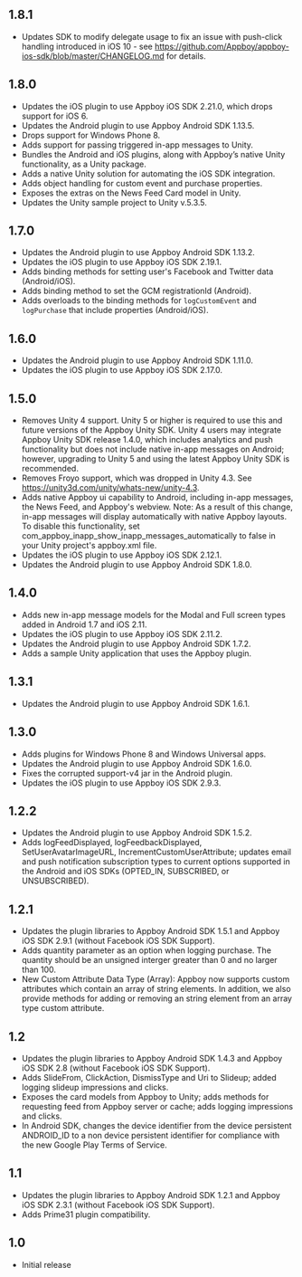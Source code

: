 ## 1.8.1
* Updates SDK to modify delegate usage to fix an issue with push-click handling introduced in iOS 10 - see https://github.com/Appboy/appboy-ios-sdk/blob/master/CHANGELOG.md for details.

## 1.8.0
* Updates the iOS plugin to use Appboy iOS SDK 2.21.0, which drops support for iOS 6.
* Updates the Android plugin to use Appboy Android SDK 1.13.5.
* Drops support for Windows Phone 8.
* Adds support for passing triggered in-app messages to Unity.
* Bundles the Android and iOS plugins, along with Appboy’s native Unity functionality, as a Unity package.
* Adds a native Unity solution for automating the iOS SDK integration.
* Adds object handling for custom event and purchase properties. 
* Exposes the extras on the News Feed Card model in Unity.
* Updates the Unity sample project to Unity v.5.3.5.

## 1.7.0
* Updates the Android plugin to use Appboy Android SDK 1.13.2.
* Updates the iOS plugin to use Appboy iOS SDK 2.19.1.
* Adds binding methods for setting user's Facebook and Twitter data (Android/iOS).
* Adds binding method to set the GCM registrationId (Android).
* Adds overloads to the binding methods for `logCustomEvent` and `logPurchase` that include properties (Android/iOS).

## 1.6.0
* Updates the Android plugin to use Appboy Android SDK 1.11.0.
* Updates the iOS plugin to use Appboy iOS SDK 2.17.0.

## 1.5.0
* Removes Unity 4 support. Unity 5 or higher is required to use this and future versions of the Appboy Unity SDK. Unity 4 users may integrate Appboy Unity SDK release 1.4.0, which includes analytics and push functionality but does not include native in-app messages on Android; however, upgrading to Unity 5 and using the latest Appboy Unity SDK is recommended.
* Removes Froyo support, which was dropped in Unity 4.3. See https://unity3d.com/unity/whats-new/unity-4.3.
* Adds native Appboy ui capability to Android, including in-app messages, the News Feed, and Appboy's webview. Note: As a result of this change, in-app messages will display automatically with native Appboy layouts.  To disable this functionality, set com_appboy_inapp_show_inapp_messages_automatically to false in your Unity project's appboy.xml file.
* Updates the iOS plugin to use Appboy iOS SDK 2.12.1.
* Updates the Android plugin to use Appboy Android SDK 1.8.0.

## 1.4.0
* Adds new in-app message models for the Modal and Full screen types added in Android 1.7 and iOS 2.11.
* Updates the iOS plugin to use Appboy iOS SDK 2.11.2.
* Updates the Android plugin to use Appboy Android SDK 1.7.2.
* Adds a sample Unity application that uses the Appboy plugin.

## 1.3.1
* Updates the Android plugin to use Appboy Android SDK 1.6.1.

## 1.3.0
* Adds plugins for Windows Phone 8 and Windows Universal apps.
* Updates the Android plugin to use Appboy Android SDK 1.6.0.
* Fixes the corrupted support-v4 jar in the Android plugin.
* Updates the iOS plugin to use Appboy iOS SDK 2.9.3.

## 1.2.2
* Updates the Android plugin to use Appboy Android SDK 1.5.2.
* Adds logFeedDisplayed, logFeedbackDisplayed, SetUserAvatarImageURL, IncrementCustomUserAttribute; updates email and push notification subscription types to current options supported in the Android and iOS SDKs (OPTED_IN, SUBSCRIBED, or UNSUBSCRIBED).

## 1.2.1
* Updates the plugin libraries to Appboy Android SDK 1.5.1 and Appboy iOS SDK 2.9.1 (without Facebook iOS SDK Support).
* Adds quantity parameter as an option when logging purchase. The quantity should be an unsigned interger greater than 0 and no larger than 100. 
* New Custom Attribute Data Type (Array): Appboy now supports custom attributes which contain an array of string elements. In addition, we also provide methods for adding or removing an string element from an array type custom attribute.

## 1.2
* Updates the plugin libraries to Appboy Android SDK 1.4.3 and Appboy iOS SDK 2.8 (without Facebook iOS SDK Support).
* Adds SlideFrom, ClickAction, DismissType and Uri to Slideup; added logging slideup impressions and clicks.
* Exposes the card models from Appboy to Unity; adds methods for requesting feed from Appboy server or cache; adds logging impressions and clicks.
* In Android SDK, changes the device identifier from the device persistent ANDROID_ID to a non device persistent identifier for compliance with the new Google Play Terms of Service.

## 1.1
* Updates the plugin libraries to Appboy Android SDK 1.2.1 and Appboy iOS SDK 2.3.1 (without Facebook iOS SDK Support).
* Adds Prime31 plugin compatibility.

## 1.0
* Initial release
